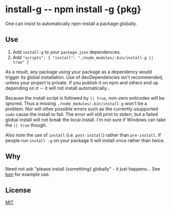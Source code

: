 # install-g -- npm install -g {pkg}

One can insist to automatically npm-install a package globally.

## Use

1. Add `install-g` to your `package.json` dependencies.
2. Add `"scripts": { "install": "./node_modules/.bin/install-g || true" }`

As a result, any package using your package as a dependency would trigger its global installation.
Use of devDependencies isn't recommended, unless your project is private.
If you publish it on npm and others end up depending on it -- it will not install automatically...

Because the install script is followed by `|| true`, non-zero exitcodes will be ignored.
Thus a missing `./node_modules/.bin/install-g` won't be a problem.  Nor will other possible errors
such as the currently usupported `sudo` cause the install to fail.  The error will still print
to stderr, but a failed global install will not break the local install.
I'm not sure if Windows can take the `|| true` though.

Also note the use of `install` (i.e. `post-install`) rather than `pre-install`.
If people run `install -g` on your package it will install once rather than twice.

## Why

Need not ask "please install {something} globally" - it just happens...
See [bon](https://github.com/orlin/bon) for example use.

## License

[MIT](http://orlin.mit-license.org)
